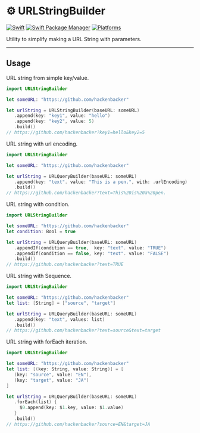 # ⚙️ URLStringBuilder
[![Swift](https://img.shields.io/badge/Swift-5.7-darkorange?style=flat-square)](https://img.shields.io/badge/Swift-5.7-darkorange?style=flat-square)
[![Swift Package Manager](https://img.shields.io/badge/Swift_Package_Manager-compatible-darkorange?style=flat-square)](https://img.shields.io/badge/Swift_Package_Manager-compatible-darkorange?style=flat-square)
[![Platforms](https://img.shields.io/badge/Platforms-iOS%2015.0%20or%20lator-yellowgreen?style=flat-square)](https://img.shields.io/badge/Platforms-iOS%2015.0%20or%20lator-yellowgreen?style=flat-square)

Utility to simplify making a URL String with parameters.

---

## Usage

URL string from simple key/value.

```swift
import URLStringBuilder

let someURL: "https://github.com/hackenbacker"

let urlString = URLStringBuilder(baseURL: someURL)
   .append(key: "key1", value: "hello")
   .append(key: "key2", value: 5)
   .build()
// https://github.com/hackenbacker?key1=hello&key2=5
```

URL string with url encoding.

```swift
import URLStringBuilder

let someURL: "https://github.com/hackenbacker"

let urlString = URLQueryBuilder(baseURL: someURL)
   .append(key: "text". value: "This is a pen.", with: .urlEncoding)
   .build()
// https://github.com/hackenbacker?text=This%20is%20a%20pen.
```

URL string with condition.

```swift
import URLStringBuilder

let someURL: "https://github.com/hackenbacker"
let condition: Bool = true

let urlString = URLQueryBuilder(baseURL: someURL)
   .appendIf(condition == true,  key: "text". value: "TRUE")
   .appendIf(condition == false, key: "text". value: "FALSE")
   .build()
// https://github.com/hackenbacker?text=TRUE
```

URL string with Sequence.

```swift
import URLStringBuilder

let someURL: "https://github.com/hackenbacker"
let list: [String] = ["source", "target"]

let urlString = URLQueryBuilder(baseURL: someURL)
   .append(key: "text", values: list)
   .build()
// https://github.com/hackenbacker?text=source&text=target
```

URL string with forEach iteration.

```swift
import URLStringBuilder

let someURL: "https://github.com/hackenbacker"
let list: [(key: String, value: String)] = [
   (key: "source", value: "EN"),
   (key: "target", value: "JA")
] 

let urlString = URLQueryBuilder(baseURL: someURL)
   .forEach(list) {
     $0.append(key: $1.key, value: $1.value)
   }
   .build()
// https://github.com/hackenbacker?source=EN&target=JA
```


